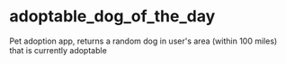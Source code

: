 # adoptable_dog_of_the_day
Pet adoption app, returns a random dog in user's area (within 100 miles) that is currently adoptable
